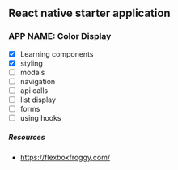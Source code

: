 ## React native starter application

### APP NAME: Color Display

- [x] Learning components
- [x] styling
- [ ] modals
- [ ] navigation
- [ ] api calls
- [ ] list display
- [ ] forms
- [ ] using hooks

##### Resources

- https://flexboxfroggy.com/
